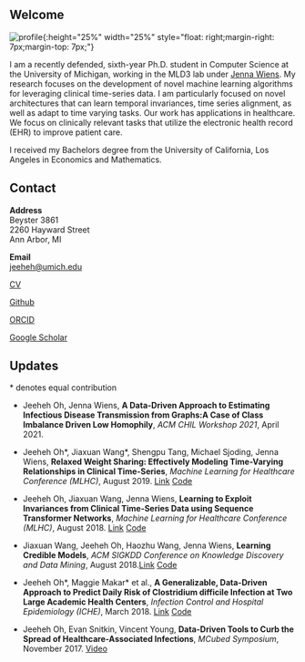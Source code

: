 ## Welcome
 
![profile](https://jeeheh.github.io/IMG_2760.JPG){:height="25%" width="25%" style="float: right;margin-right: 7px;margin-top: 7px;"}

I am a recently defended, sixth-year Ph.D. student in Computer Science at the University of Michigan, working in the MLD3 lab under [Jenna Wiens](http://www-personal.umich.edu/~wiensj/). My research focuses on the development of novel machine learning algorithms for leveraging clinical time-series data. I am particularly focused on novel architectures that can learn temporal invariances, time series alignment, as well as adapt to time varying tasks. Our work has applications in healthcare. We focus on clinically relevant tasks that utilize the electronic health record (EHR) to improve patient care.

I received my Bachelors degree from the University of California, Los Angeles in Economics and Mathematics. 

## Contact

**Address**  
Beyster 3861  
2260 Hayward Street  
Ann Arbor, MI  

**Email**  
jeeheh@umich.edu  

[CV](https://github.com/jeeheh/jeeheh.github.io/blob/master/CV.pdf)

[Github](https://gitlab.eecs.umich.edu/jeeheh)

[ORCID](https://orcid.org/0000-0002-8537-3070O)

[Google Scholar](https://scholar.google.com/citations?user=JvbFgzIAAAAJ&hl=en)

## Updates
\* denotes equal contribution

- Jeeheh Oh, Jenna Wiens, __A Data-Driven Approach to Estimating Infectious Disease Transmission from Graphs:A Case of Class Imbalance Driven Low Homophily__, *ACM CHIL Workshop 2021*, April 2021.
 
- Jeeheh Oh\*, Jiaxuan Wang\*, Shengpu Tang, Michael Sjoding, Jenna Wiens, __Relaxed Weight Sharing: Effectively Modeling Time-Varying Relationships in Clinical Time-Series__, *Machine Learning for Healthcare Conference (MLHC)*, August 2019. [Link](https://static1.squarespace.com/static/59d5ac1780bd5ef9c396eda6/t/5d472de6316029000145ac01/1564945896273/Oh.pdf) [Code](https://gitlab.eecs.umich.edu/mld3/mlhc2019_relaxed_parameter_sharing)

- Jeeheh Oh, Jiaxuan Wang, Jenna Wiens, __Learning to Exploit Invariances from Clinical Time-Series Data using Sequence Transformer Networks__, *Machine Learning for Healthcare Conference (MLHC)*, August 2018. [Link](https://arxiv.org/abs/1808.06725) [Code](https://gitlab.eecs.umich.edu/jeeheh/MLHC2018_SequenceTransformerNetworks)

- Jiaxuan Wang, Jeeheh Oh, Haozhu Wang, Jenna Wiens, __Learning Credible Models__, *ACM SIGKDD Conference on Knowledge Discovery and Data Mining*, August 2018.[Link](https://www.kdd.org/kdd2018/accepted-papers/view/learning-credible-models) [Code](https://github.com/nathanwang000/credible_learning)

- Jeeheh Oh\*, Maggie Makar\* et al., __A Generalizable, Data-Driven Approach to Predict Daily Risk of Clostridium difficile Infection at Two Large Academic Health Centers__, *Infection Control and Hospital Epidemiology (ICHE)*, March 2018. [Link](https://www.cambridge.org/core/journals/infection-control-and-hospital-epidemiology/article/generalizable-datadriven-approach-to-predict-daily-risk-of-clostridium-difficile-infection-at-two-large-academic-health-centers/0C15787AAD711ACA03F692F0F45BCBCB) [Code](https://gitlab.eecs.umich.edu/jeeheh/ICHE2018_CDIRiskPrediction)

- Jeeheh Oh, Evan Snitkin, Vincent Young, __Data-Driven Tools to Curb the Spread of Healthcare-Associated Infections__, *MCubed Symposium*, November 2017. [Video](https://youtu.be/HM_DFcNv6-I)
